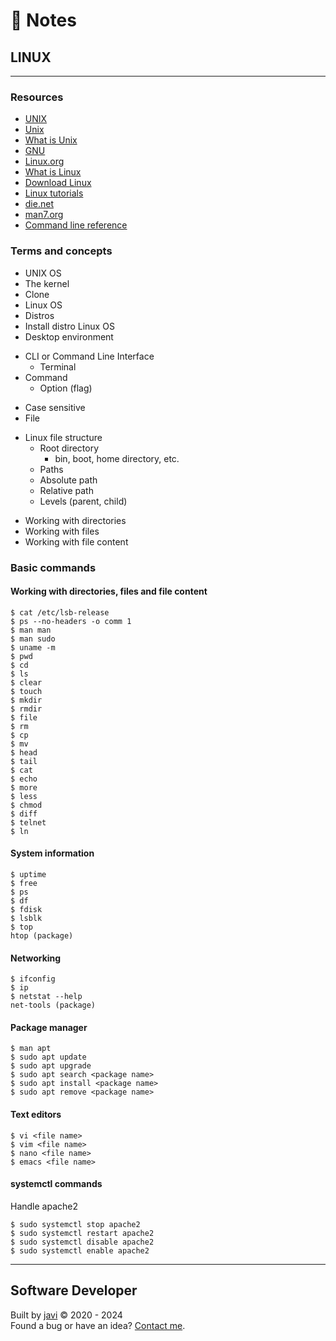 # :memo: Notes
## LINUX
---
### Resources
- [UNIX](https://unix.org/)
- [Unix](https://en.wikipedia.org/wiki/Unix)
- [What is Unix](https://unix.org/what_is_unix.html)
- [GNU](https://www.gnu.org/home.en.html)
- [Linux.org](https://www.linux.org/)
- [What is Linux](https://www.linux.org/threads/what-is-linux.4106/)
- [Download Linux](https://www.linux.org/pages/download/)
- [Linux tutorials](https://www.linux.org/forums/#linux-tutorials.122)
- [die.net](https://www.die.net/)
- [man7.org](https://man7.org/)
- [Command line reference](https://ss64.com/)
### Terms and concepts
- UNIX OS
- The kernel
- Clone
- Linux OS
- Distros
- Install distro Linux OS
- Desktop environment
* CLI or Command Line Interface
  - Terminal
* Command
  - Option (flag)
- Case sensitive
- File
* Linux file structure
  * Root directory
    - bin, boot, home directory, etc.
   * Paths
    - Absolute path
    - Relative path
  - Levels (parent, child)
- Working with directories
- Working with files
- Working with file content
### Basic commands
#### Working with directories, files and file content
```
$ cat /etc/lsb-release
$ ps --no-headers -o comm 1
$ man man
$ man sudo
$ uname -m
$ pwd
$ cd
$ ls
$ clear
$ touch
$ mkdir
$ rmdir
$ file
$ rm
$ cp
$ mv
$ head
$ tail
$ cat
$ echo
$ more
$ less
$ chmod
$ diff
$ telnet
$ ln
```
#### System information
```
$ uptime
$ free
$ ps
$ df
$ fdisk
$ lsblk
$ top
htop (package)
```
#### Networking
```
$ ifconfig
$ ip
$ netstat --help
net-tools (package)
```
#### Package manager
```
$ man apt
$ sudo apt update
$ sudo apt upgrade
$ sudo apt search <package name>
$ sudo apt install <package name>
$ sudo apt remove <package name>
```
#### Text editors
```
$ vi <file name>
$ vim <file name>
$ nano <file name>
$ emacs <file name>
```
#### systemctl commands
Handle apache2
```
$ sudo systemctl stop apache2
$ sudo systemctl restart apache2
$ sudo systemctl disable apache2
$ sudo systemctl enable apache2
```
---
## Software Developer
Built by [javi](https://github.com/javierandres-dev/) :copyright: 2020 - 2024  
Found a bug or have an idea? [Contact me](https://www.linkedin.com/in/javierandres-dev/).
